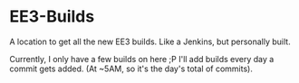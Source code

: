 EE3-Builds
==========

A location to get all the new EE3 builds.  Like a Jenkins, but personally built.

Currently, I only have a few builds on here ;P
I'll add builds every day a commit gets added.
(At ~5AM, so it's the day's total of commits).
